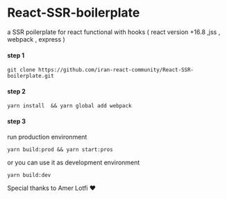 # React-SSR-boilerplate

a SSR poilerplate for react functional with hooks ( react version +16.8 ,jss , webpack , express ) 

#### step 1 

```
git clone https://github.com/iran-react-community/React-SSR-boilerplate.git
```

#### step 2

```
yarn install  && yarn global add webpack
```
#### step 3

run production environment

```
yarn build:prod && yarn start:pros
```

or you can use it as development environment 

```
yarn build:dev
```

Special thanks to Amer Lotfi :heart:
